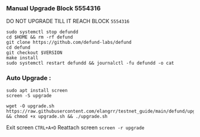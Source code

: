 ### Manual Upgrade Block 5554316

DO NOT UPGRADE TILL IT REACH BLOCK `5554316`
```
sudo systemctl stop defundd
cd $HOME && rm -rf defund
git clone https://github.com/defund-labs/defund
cd defund
git checkout $VERSION
make install
sudo systemctl restart defundd && journalctl -fu defundd -o cat
```

### Auto Upgrade : 
```
sudo apt install screen 
screen -S upgrade
```
```
wget -O upgrade.sh https://raw.githubusercontent.com/elangrr/testnet_guide/main/defund/upgrade/5554316/upgrade.sh && chmod +x upgrade.sh && ./upgrade.sh
```

Exit screen `CTRL+A+D` Reattach screen `screen -r upgrade`
